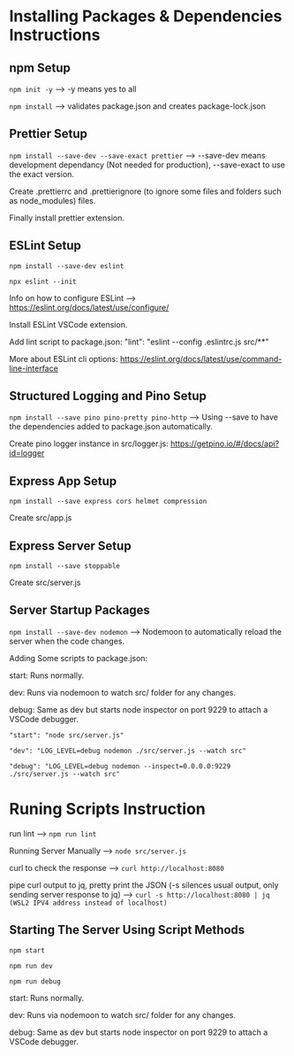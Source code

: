 
# Installing Packages & Dependencies Instructions

## npm Setup

`npm init -y` --> -y means yes to all

`npm install` --> validates package.json and creates package-lock.json


## Prettier Setup

`npm install --save-dev --save-exact prettier` --> --save-dev means development dependancy (Not needed for production), --save-exact to use the exact version.

Create .prettierrc and .prettierignore (to ignore some files and folders such as node_modules) files.

Finally install prettier extension.


## ESLint Setup

`npm install --save-dev eslint`

`npx eslint --init`

Info on how to configure ESLint --> https://eslint.org/docs/latest/use/configure/

Install ESLint VSCode extension.


Add lint script to package.json: "lint": "eslint --config .eslintrc.js src/\*\*"

More about ESLint cli options: https://eslint.org/docs/latest/use/command-line-interface


## Structured Logging and Pino Setup

`npm install --save pino pino-pretty pino-http` --> Using --save to have the dependencies added to package.json automatically.

Create pino logger instance in src/logger.js: https://getpino.io/#/docs/api?id=logger


## Express App Setup

`npm install --save express cors helmet compression`

Create src/app.js


## Express Server Setup

`npm install --save stoppable`

Create src/server.js


## Server Startup Packages

`npm install --save-dev nodemon` --> Nodemoon to automatically reload the server when the code changes.

Adding Some scripts to package.json:

start: Runs normally.

dev: Runs via nodemoon to watch src/ folder for any changes.

debug: Same as dev but starts node inspector on port 9229 to attach a VSCode debugger.


```
"start": "node src/server.js"

"dev": "LOG_LEVEL=debug nodemon ./src/server.js --watch src"

"debug": "LOG_LEVEL=debug nodemon --inspect=0.0.0.0:9229 ./src/server.js --watch src"
```


# Runing Scripts Instruction

run lint --> `npm run lint`

Running Server Manually --> `node src/server.js`

curl to check the response --> `curl http://localhost:8080`

pipe curl output to jq, pretty print the JSON (-s silences usual output, only sending server response to jq) --> `curl -s http://localhost:8080 | jq (WSL2 IPV4 address instead of localhost)`


## Starting The Server Using Script Methods

`npm start`

`npm run dev`

`npm run debug`

start: Runs normally.

dev: Runs via nodemoon to watch src/ folder for any changes.

debug: Same as dev but starts node inspector on port 9229 to attach a VSCode debugger.

